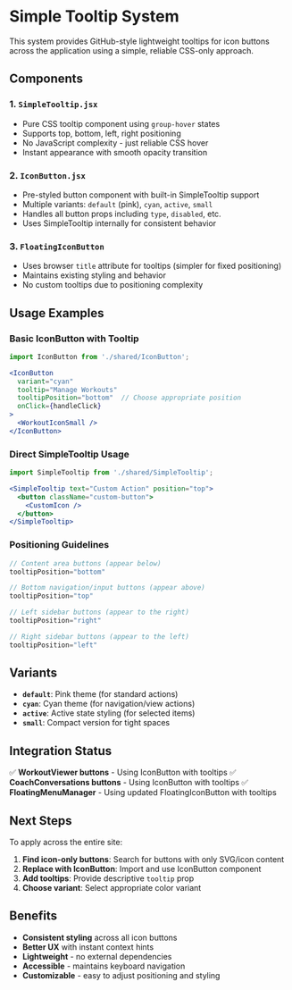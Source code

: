# Simple Tooltip System

This system provides GitHub-style lightweight tooltips for icon buttons across the application using a simple, reliable CSS-only approach.

## Components

### 1. `SimpleTooltip.jsx`
- Pure CSS tooltip component using `group-hover` states
- Supports top, bottom, left, right positioning
- No JavaScript complexity - just reliable CSS hover
- Instant appearance with smooth opacity transition

### 2. `IconButton.jsx`
- Pre-styled button component with built-in SimpleTooltip support
- Multiple variants: `default` (pink), `cyan`, `active`, `small`
- Handles all button props including `type`, `disabled`, etc.
- Uses SimpleTooltip internally for consistent behavior

### 3. `FloatingIconButton`
- Uses browser `title` attribute for tooltips (simpler for fixed positioning)
- Maintains existing styling and behavior
- No custom tooltips due to positioning complexity

## Usage Examples

### Basic IconButton with Tooltip
```jsx
import IconButton from './shared/IconButton';

<IconButton
  variant="cyan"
  tooltip="Manage Workouts"
  tooltipPosition="bottom"  // Choose appropriate position
  onClick={handleClick}
>
  <WorkoutIconSmall />
</IconButton>
```

### Direct SimpleTooltip Usage
```jsx
import SimpleTooltip from './shared/SimpleTooltip';

<SimpleTooltip text="Custom Action" position="top">
  <button className="custom-button">
    <CustomIcon />
  </button>
</SimpleTooltip>
```

### Positioning Guidelines
```jsx
// Content area buttons (appear below)
tooltipPosition="bottom"

// Bottom navigation/input buttons (appear above)
tooltipPosition="top"

// Left sidebar buttons (appear to the right)
tooltipPosition="right"

// Right sidebar buttons (appear to the left)
tooltipPosition="left"
```

## Variants

- **`default`**: Pink theme (for standard actions)
- **`cyan`**: Cyan theme (for navigation/view actions)
- **`active`**: Active state styling (for selected items)
- **`small`**: Compact version for tight spaces

## Integration Status

✅ **WorkoutViewer buttons** - Using IconButton with tooltips
✅ **CoachConversations buttons** - Using IconButton with tooltips
✅ **FloatingMenuManager** - Using updated FloatingIconButton with tooltips

## Next Steps

To apply across the entire site:

1. **Find icon-only buttons**: Search for buttons with only SVG/icon content
2. **Replace with IconButton**: Import and use IconButton component
3. **Add tooltips**: Provide descriptive `tooltip` prop
4. **Choose variant**: Select appropriate color variant

## Benefits

- **Consistent styling** across all icon buttons
- **Better UX** with instant context hints
- **Lightweight** - no external dependencies
- **Accessible** - maintains keyboard navigation
- **Customizable** - easy to adjust positioning and styling
